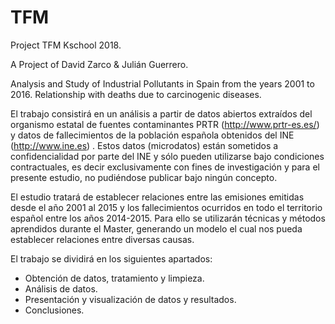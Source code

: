 # TFM
Project TFM Kschool 2018.

A Project of David Zarco & Julián Guerrero.

Analysis and Study of Industrial Pollutants in Spain from the years 2001 to 2016. Relationship with deaths due to carcinogenic diseases.

El trabajo consistirá en un análisis a partir de datos abiertos extraídos del organismo estatal de fuentes contaminantes PRTR (http://www.prtr-es.es/) y datos de fallecimientos de la población española obtenidos del INE (http://www.ine.es) . Estos datos (microdatos) están sometidos a confidencialidad por parte del INE y sólo pueden utilizarse bajo condiciones contractuales, es decir exclusivamente con fines de investigación y para el presente estudio, no pudiéndose publicar bajo ningún concepto.

El estudio tratará de establecer relaciones entre las emisiones emitidas desde el año 2001 al 2015 y los fallecimientos ocurridos en todo el territorio español entre los años 2014-2015. Para ello se utilizarán técnicas y métodos aprendidos durante el Master, generando un modelo el cual nos pueda establecer relaciones entre diversas causas.

El trabajo se dividirá en los siguientes apartados:

-	Obtención de datos, tratamiento y limpieza.
-	Análisis de datos.
-	Presentación y visualización de datos y resultados.
-	Conclusiones.
